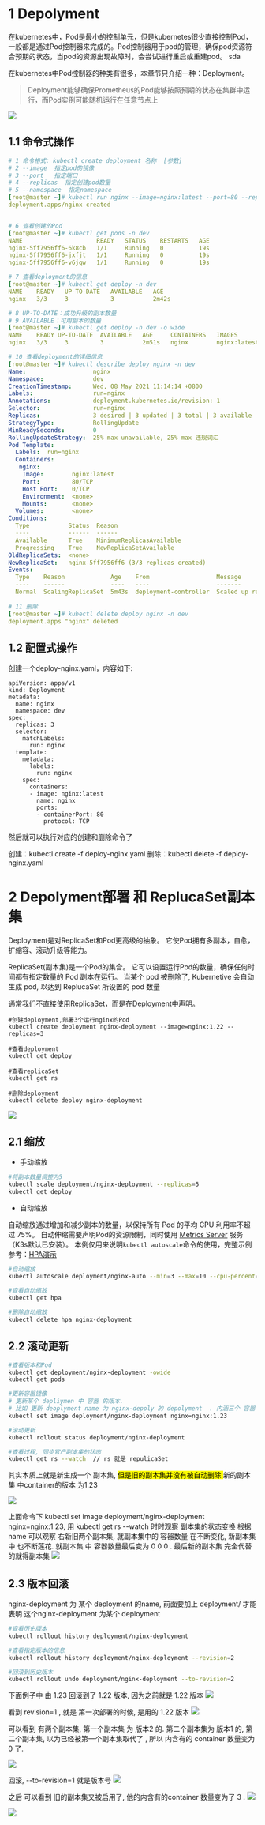 
# 1 Depolyment 

在kubernetes中，Pod是最小的控制单元，但是kubernetes很少直接控制Pod，一般都是通过Pod控制器来完成的。Pod控制器用于pod的管理，确保pod资源符合预期的状态，当pod的资源出现故障时，会尝试进行重启或重建pod。
sda

在kubernetes中Pod控制器的种类有很多，本章节只介绍一种：Deployment。

> Deployment能够确保Prometheus的Pod能够按照预期的状态在集群中运行，而Pod实例可能随机运行在任意节点上


![](image/Pasted%20image%2020240611160938.png)

## 1.1 命令式操作


```yaml
# 1 命令格式: kubectl create deployment 名称  [参数] 
# 2 --image  指定pod的镜像
# 3 --port   指定端口
# 4 --replicas  指定创建pod数量
# 5 --namespace  指定namespace
[root@master ~]# kubectl run nginx --image=nginx:latest --port=80 --replicas=3 -n dev
deployment.apps/nginx created


# 6 查看创建的Pod
[root@master ~]# kubectl get pods -n dev
NAME                     READY   STATUS    RESTARTS   AGE
nginx-5ff7956ff6-6k8cb   1/1     Running   0          19s
nginx-5ff7956ff6-jxfjt   1/1     Running   0          19s
nginx-5ff7956ff6-v6jqw   1/1     Running   0          19s

# 7 查看deployment的信息
[root@master ~]# kubectl get deploy -n dev
NAME    READY   UP-TO-DATE   AVAILABLE   AGE
nginx   3/3     3            3           2m42s

# 8 UP-TO-DATE：成功升级的副本数量
# 9 AVAILABLE：可用副本的数量
[root@master ~]# kubectl get deploy -n dev -o wide
NAME    READY UP-TO-DATE  AVAILABLE   AGE     CONTAINERS   IMAGES              SELECTOR
nginx   3/3     3         3           2m51s   nginx        nginx:latest        run=nginx

# 10 查看deployment的详细信息
[root@master ~]# kubectl describe deploy nginx -n dev
Name:                   nginx
Namespace:              dev
CreationTimestamp:      Wed, 08 May 2021 11:14:14 +0800
Labels:                 run=nginx
Annotations:            deployment.kubernetes.io/revision: 1
Selector:               run=nginx
Replicas:               3 desired | 3 updated | 3 total | 3 available | 0 unavailable
StrategyType:           RollingUpdate
MinReadySeconds:        0
RollingUpdateStrategy:  25% max unavailable, 25% max 违规词汇
Pod Template:
  Labels:  run=nginx
  Containers:
   nginx:
    Image:        nginx:latest
    Port:         80/TCP
    Host Port:    0/TCP
    Environment:  <none>
    Mounts:       <none>
  Volumes:        <none>
Conditions:
  Type           Status  Reason
  ----           ------  ------
  Available      True    MinimumReplicasAvailable
  Progressing    True    NewReplicaSetAvailable
OldReplicaSets:  <none>
NewReplicaSet:   nginx-5ff7956ff6 (3/3 replicas created)
Events:
  Type    Reason             Age    From                   Message
  ----    ------             ----   ----                   -------
  Normal  ScalingReplicaSet  5m43s  deployment-controller  Scaled up replicaset nginx-5ff7956ff6 to 3
  
# 11 删除 
[root@master ~]# kubectl delete deploy nginx -n dev
deployment.apps "nginx" deleted
```


## 1.2 配置式操作

创建一个deploy-nginx.yaml，内容如下: 

```
apiVersion: apps/v1
kind: Deployment
metadata:
  name: nginx
  namespace: dev
spec:
  replicas: 3
  selector:
    matchLabels:
      run: nginx
  template:
    metadata:
      labels:
        run: nginx
    spec:
      containers:
      - image: nginx:latest
        name: nginx
        ports:
        - containerPort: 80
          protocol: TCP
```


然后就可以执行对应的创建和删除命令了

创建：kubectl create -f deploy-nginx.yaml
删除：kubectl delete -f deploy-nginx.yaml



# 2 Depolyment部署 和 ReplucaSet副本集


Deployment是对ReplicaSet和Pod更高级的抽象。
它使Pod拥有多副本，自愈，扩缩容、滚动升级等能力。

ReplicaSet(副本集)是一个Pod的集合。
它可以设置运行Pod的数量，确保任何时间都有指定数量的 Pod 副本在运行。 当某个 pod  被删除了,  Kubernetive 会自动生成 pod, 以达到 ReplucaSet 所设置的 pod 数量 


通常我们不直接使用ReplicaSet，而是在Deployment中声明。

```shell
#创建deployment,部署3个运行nginx的Pod
kubectl create deployment nginx-deployment --image=nginx:1.22 --replicas=3

#查看deployment
kubectl get deploy

#查看replicaSet
kubectl get rs 

#删除deployment
kubectl delete deploy nginx-deployment

```

![](image/Pasted%20image%2020230915141737.png)


## 2.1 缩放

- 手动缩放

```sh
#将副本数量调整为5
kubectl scale deployment/nginx-deployment --replicas=5
kubectl get deploy
```

- 自动缩放

自动缩放通过增加和减少副本的数量，以保持所有 Pod 的平均 CPU 利用率不超过 75%。
自动伸缩需要声明Pod的资源限制，同时使用 [Metrics Server](https://github.com/kubernetes-sigs/metrics-server#readme) 服务（K3s默认已安装）。
本例仅用来说明`kubectl autoscale`命令的使用，完整示例参考：[HPA演示](https://kubernetes.io/zh-cn/docs/tasks/run-application/horizontal-pod-autoscale-walkthrough/)

```sh
#自动缩放
kubectl autoscale deployment/nginx-auto --min=3 --max=10 --cpu-percent=75  // 自动缩放通过增加和减少副本的数量，以保持所有 Pod 的平均 CPU 利用率不超过 75%。

#查看自动缩放
kubectl get hpa

#删除自动缩放
kubectl delete hpa nginx-deployment
```

## 2.2 滚动更新

```sh
#查看版本和Pod
kubectl get deployment/nginx-deployment -owide
kubectl get pods

#更新容器镜像
# 更新某个 depliymen 中 容器 的版本. 
# 比如 更新 deoplyment name 为 nginx-depoly 的 depolyment  . 内涵三个 容器 , 容器名为 nginx, 用的是 nignx 版本名为 1.22 的 image. 我们想要把他 update 成 1.23 
kubectl set image deployment/nginx-deployment nginx=nginx:1.23

#滚动更新
kubectl rollout status deployment/nginx-deployment

#查看过程, 同步官产副本集的状态 
kubectl get rs --watch  // rs 就是 repulicaSet 
```

其实本质上就是新生成一个 副本集,  <mark> 但是旧的副本集并没有被自动删除  </mark>
新的副本集 中container的版本  为1.23

![](image/Pasted%20image%2020230915143349.png)

上面命令下 kubectl set image deployment/nginx-deployment nginx=nginx:1.23, 用 kubectl get rs --watch   时时观察 副本集的状态变换
根据 name 可以观察 右新旧两个副本集, 就副本集中的 容器数量 在不断变化, 新副本集 中 也不断莲花. 就副本集 中 容器数量最后变为 0 0 0 . 最后新的副本集 完全代替的就得副本集 
![](image/Pasted%20image%2020230915143403.png)

## 2.3 版本回滚

nginx-deployment 为 某个 deployment 的name, 前面要加上 deployment/ 才能表明 这个nginx-deployment 为某个 deployment 

```sh
#查看历史版本
kubectl rollout history deployment/nginx-deployment

#查看指定版本的信息
kubectl rollout history deployment/nginx-deployment --revision=2

#回滚到历史版本
kubectl rollout undo deployment/nginx-deployment --to-revision=2
```

下面例子中 由 1.23 回滚到了 1.22 版本, 因为之前就是 1.22 版本
![](image/Pasted%20image%2020230915144453.png)

看到 revision=1 , 就是 第一次部署的时候, 是用的 1.22 版本 
![](image/Pasted%20image%2020230915144548.png)

可以看到 有两个副本集, 
第一个副本集 为 版本2 的. 
第二个副本集为 版本1 的, 第二个副本集, 以为已经被第一个副本集取代了 , 所以 内含有的 container 数量变为0 了. 

![](image/Pasted%20image%2020230915144922.png)

回滚, --to-revision=1 就是版本号 
![](image/Pasted%20image%2020230915145106.png)

之后 可以看到  旧的副本集又被启用了,  他的内含有的container 数量变为了 3 . 
![](image/Pasted%20image%2020230915145125.png)

![](image/Pasted%20image%2020230915145658.png)



